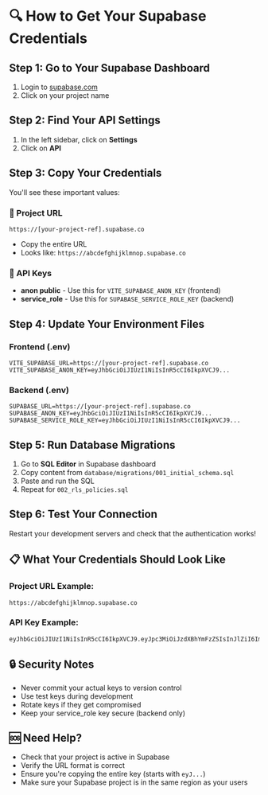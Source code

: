 # 🔍 How to Get Your Supabase Credentials

## Step 1: Go to Your Supabase Dashboard
1. Login to [supabase.com](https://supabase.com)
2. Click on your project name

## Step 2: Find Your API Settings
1. In the left sidebar, click on **Settings**
2. Click on **API**

## Step 3: Copy Your Credentials
You'll see these important values:

### 🔗 Project URL
```
https://[your-project-ref].supabase.co
```
- Copy the entire URL
- Looks like: `https://abcdefghijklmnop.supabase.co`

### 🔑 API Keys
- **anon public** - Use this for `VITE_SUPABASE_ANON_KEY` (frontend)
- **service_role** - Use this for `SUPABASE_SERVICE_ROLE_KEY` (backend)

## Step 4: Update Your Environment Files

### Frontend (.env)
```env
VITE_SUPABASE_URL=https://[your-project-ref].supabase.co
VITE_SUPABASE_ANON_KEY=eyJhbGciOiJIUzI1NiIsInR5cCI6IkpXVCJ9...
```

### Backend (.env)
```env
SUPABASE_URL=https://[your-project-ref].supabase.co
SUPABASE_ANON_KEY=eyJhbGciOiJIUzI1NiIsInR5cCI6IkpXVCJ9...
SUPABASE_SERVICE_ROLE_KEY=eyJhbGciOiJIUzI1NiIsInR5cCI6IkpXVCJ9...
```

## Step 5: Run Database Migrations
1. Go to **SQL Editor** in Supabase dashboard
2. Copy content from `database/migrations/001_initial_schema.sql`
3. Paste and run the SQL
4. Repeat for `002_rls_policies.sql`

## Step 6: Test Your Connection
Restart your development servers and check that the authentication works!

## 📋 What Your Credentials Should Look Like

### Project URL Example:
```
https://abcdefghijklmnop.supabase.co
```

### API Key Example:
```
eyJhbGciOiJIUzI1NiIsInR5cCI6IkpXVCJ9.eyJpc3MiOiJzdXBhYmFzZSIsInJlZiI6ImFiY2RlZmdoaWprbG1ub3BxcnN0Iiwicm9sZSI6ImFub24iLCJpYXQiOjE2NDYwNjcyNjAsImV4cCI6MTk2MTY0MzI2MH0.abcdefghijklmnopqrstuvwxyz1234567890
```

## 🔒 Security Notes
- Never commit your actual keys to version control
- Use test keys during development
- Rotate keys if they get compromised
- Keep your service_role key secure (backend only)

## 🆘 Need Help?
- Check that your project is active in Supabase
- Verify the URL format is correct
- Ensure you're copying the entire key (starts with `eyJ...`)
- Make sure your Supabase project is in the same region as your users